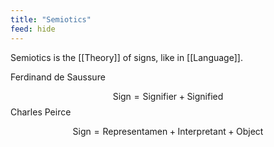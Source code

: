 ```yaml
---
title: "Semiotics"
feed: hide
---
```


Semiotics is the [[Theory]] of signs, like in [[Language]].

Ferdinand de Saussure

$$
\text{Sign} = \text{Signifier} + \text{Signified}
$$
 Charles Peirce

$$
\text{Sign} = \text{Representamen} + \text{Interpretant} + \text{Object}
$$